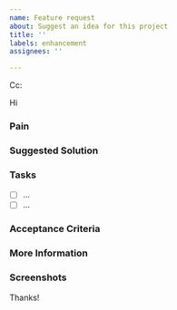 ```yaml
---
name: Feature request
about: Suggest an idea for this project
title: ''
labels: enhancement
assignees: ''

---
```


<!-- These comments automatically delete -->
<!-- **Tip:** Delete parts that are not relevant -->
<!-- Next to Cc:, @ mention users who should be in the loop -->

Cc:

<!-- add intended user next to **Hi** -->

Hi

### Pain

<!-- Explain the pain you are experiencing -->

### Suggested Solution

<!-- Describe the solution you'd like -->

### Tasks

<!--Add GitHub tasks-->

- [ ] ...
- [ ] ...

### Acceptance Criteria

<!-- Acceptance Criteria helps to answer the question "How will I know when I'm done with this story?". It defines the  requirements that must be met for the story to be completed. See https://www.ssw.com.au/rules/acceptance-criteria -->

### More Information

<!-- Add any other context here. -->

### Screenshots

<!-- If applicable, add screenshots to help explain your problem. -->

Thanks!
